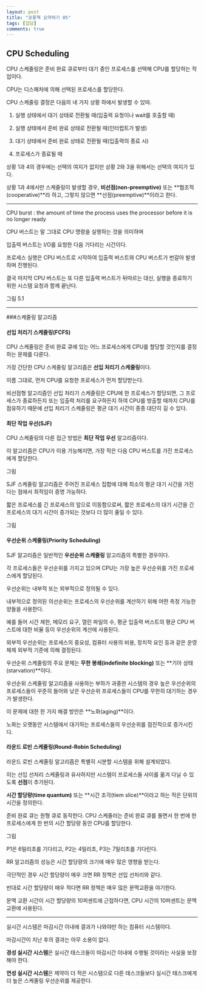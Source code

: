 ```yaml
---
layout: post
title: "공룡책 요약하기 05"
tags: [잡담]
comments: true
---
```


## CPU Scheduling

CPU 스케줄링은 준비 완료 큐로부터 대기 중인 프로세스를 선택해 CPU를 할당하는 작업이다. 

CPU는 디스패처에 의해 선택된 프로세스를 할당한다.



CPU 스케줄링 결정은 다음의 네 가지 상황 하에서 발생할 수 있따.

1. 실행 상태에서 대기 상태로 전환될 때(입출력 요청이나 wait를 호출할 때)

2. 실행 상태에서 준비 완료 상태로 전환될 때(인터럽트가 발생)

3. 대기 상태에서 준비 완료 상태로 전환될 때(입출력의 종료 시)

4. 프로세스가 종료될 때



상황 1과 4의 경우에는 선택의 여지가 없지만 상황 2와 3을 위해서는 선택의 여지가 있다.

상황 1과 4에서만 스케줄링이 발생할 경우, **비선점(non-preemptive)** 또는 **협조적(cooperative)**라 하고, 그렇지 않으면 **선점(preemptive)**이라고 한다.

---

CPU burst
: the amount of time the process uses the processor before it is no longer ready

CPU 버스트는 말 그대로 CPU 명령을 실행하는 것을 의미하며

입출력 버스트는 I/O를 요청한 다음 기다리는 시간이다.

프로세스 실행은 CPU 버스트로 시작하여 입출력 버스트와 CPU 버스트가 번갈아 발생하며 진행된다.

결국 마지막 CPU 버스트는 또 다른 입출력 버스트가 뒤따르는 대신, 실행을 종료하기 위한 시스템 요청과 함께 끝난다.

그림 5.1


---

###스케줄링 알고리즘 

#### 선입 처리기 스케줄링(FCFS)

CPU 스케줄링은 준비 완료 큐에 있는 어느 프로세스에게 CPU를 할당할 것인지를 결정하는 문제를 다룬다.

가장 간단한 CPU 스케줄링 알고리즘은 **선입 처리기 스케줄링**이다.

이름 그대로, 먼저 CPU를 요청한 프로세스가 먼저 할당받는다.

비선점형 알고리즘인 선입 처리기 스케줄링은 CPU에 한 프로세스가 할당되면, 그 프로세스가 종료하든지 또는 입출력 처리를 요구하든지 하여 CPU를 방출할 때까지 CPU를 점유하기 때문에 선입 처리기 스케줄링은 평균 대기 시간이 종종 대단히 길 수 있다.


#### 최단 작업 우선(SJF)

CPU 스케줄링의 다른 접근 방법은 **최단 작업 우선** 알고리즘이다.

이 알고리즘은 CPU가 이용 가능해지면, 가장 작은 다음 CPU 버스트를 가진 프로세스에게 할당한다.

그림 

SJF 스케줄링 알고리즘은 주어진 프로세스 집합에 대해 최소의 평균 대기 시간을 가진다는 점에서 최적임이 증명 가능하다.

짧은 프로세스를 긴 프로세스의 앞으로 이동함으로써, 짧은 프로세스의 대기 시간을 긴 프로세스의 대기 시간이 증가되는 것보다 더 많이 줄일 수 있다.

그림 


#### 우선순위 스케줄링(Priority Scheduling)

SJF 알고리즘은 일반적인 **우선순위 스케줄링** 알고리즘의 특별한 경우이다.

각 프로세스들은 우선순위를 가지고 있으며 CPU는 가장 높은 우선순위를 가진 프로세스에게 할당된다.

우선순위는 내부적 또는 외부적으로 정의될 수 있다.

내부적으로 정의된 의선순위는 프로세스의 우선순위를 계산하기 위해 어떤 측정 가능한 양들을 사용한다.

예를 들어 시간 제한, 메모리 요구, 열린 파일의 수, 평균 입출력 버스트의 평균 CPU 버스트에 대한 비율 등이 우선순위의 계산에 사용된다.

외부적 우선순위는 프로세스의 중요성, 컴퓨터 사용의 비용, 정치적 요인 등과 같은 운영체제 외부적 기준에 의해 결정된다.

우선순위 스케줄링의 주요 문제는 **무한 봉쇄(indefinite blocking)** 또는 **기아 상태(starvation)**이다.

우선순위 스케줄링 알고리즘을 사용하는 부하가 과중한 시스템의 경우 높은 우선순위의 프로세스들이 꾸준히 들어와 낮은 우선순위 프로세스들이 CPU를 무한히 대기하는 경우가 발생한다. 

이 문제에 대한 한 가지 해결 방안은 **노화(aging)**이다. 

노화는 오랫동안 시스템에서 대기하는 프로세스들의 우선순위를 점진적으로 증가시킨다.


#### 라운드 로빈 스케줄링(Round-Robin Scheduling)


라운드 로빈 스케줄링 알고리즘은 특별히 시분할 시스템을 위해 설계되었다.

이는 선입 선처리 스케줄링과 유사하지만 시스템이 프로세스들 사이를 옮겨 다닐 수 있도록 **선점**이 추가된다.

**시간 할당량(time quantum)** 또는 **시간 조각(tiem slice)**이라고 하는 작은 단위의 시간을 정의한다.

준비 완료 큐는 원형 큐로 동작한다. CPU 스케줄러는 준비 완료 큐를 돌면서 한 번에 한 프로세스에게 한 번의 시간 할당량 동안 CPU를 할당한다.


그림


P1은 6밀리초를 기다리고, P2는 4밀리초, P3는 7밀리초를 기다린다.



RR 알고리즘의 성능은 시간 할당량의 크기에 매우 많은 영향을 받는다.

극단적인 경우 시간 할당량이 매우 크면 RR 정책은 선입 선처리와 같다.

반대로 시간 할당량이 매우 적다면 RR 정책은 매우 많은 문맥교환을 야기한다.

문맥 교환 시간이 시간 할당량의 10퍼센트에 근접하다면, CPU 시간의 10퍼센트는 문맥 교환에 사용된다.

---


실시간 시스템은 마감시간 이내에 결과가 나와야만 하는 컴퓨터 시스템이다.

마감시간이 지난 후의 결과는 아무 소용이 없다.

**경성 실시간 시스템**은 실시간 태스크들이 마감시간 이내에 수행될 것이라는 사실을 보장해야 한다.

**연성 실시간 시스템**은 제약이 더 적은 시스템으로 다른 태스크들보다 실시간 태스크에게 더 높은 스케줄링 우선순위를 제공한다.


